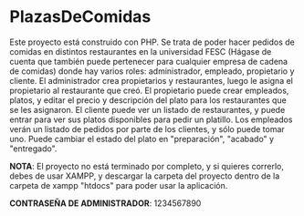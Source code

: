 # PlazasDeComidas
Este proyecto está construido con PHP. Se trata de poder hacer pedidos de comidas en distintos restaurantes en la universidad FESC (Hágase de cuenta que también puede pertenecer para cualquier empresa de cadena de comidas) donde hay varios roles: administrador, empleado, propietario y cliente.
El administrador crea propietarios y restaurantes, luego le asigna el propietario al restaurante que creó.
El propietario puede crear empleados, platos, y editar el precio y descripción del plato para los restaurantes que se les asignaron.
El cliente puede ver un listado de restaurantes, y puede entrar para ver sus platos disponibles para pedir un platillo.
Los empleados verán un listado de pedidos por parte de los clientes, y sólo puede tomar uno. Puede cambiar el estado del plato en "preparación", "acabado" y "entregado".

**NOTA**: El proyecto no está terminado por completo, y si quieres correrlo, debes de usar XAMPP, y descargar la carpeta del proyecto dentro de la carpeta de xampp "htdocs" para poder usar la aplicación.

**CONTRASEÑA DE ADMINISTRADOR**: 1234567890
